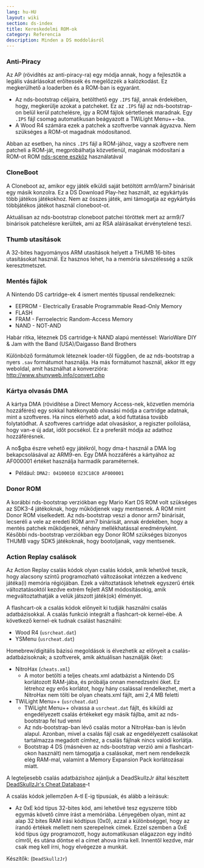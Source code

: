 ```yaml
---
lang: hu-HU
layout: wiki
section: ds-index
title: Kereskedelmi ROM-ok
category: Referencia
description: Minden a DS moddolásról
---
```


### Anti-Piracy

Az AP (rövidítés az anti-piracy-ra) egy módja annak, hogy a fejlesztők a legális vásárlásokat erőltessék és megelőzzék a kalózkodást. Ez megkerülhető a loaderben és a ROM-ban is egyaránt.

- Az nds-bootstrap céljaira, betölthető egy `.IPS` fájl, annak érdekében, hogy, megkerülje azokat a patcheket. Ez az `.IPS` fájl az nds-bootstrap-on belül kerül patchelésre, így a ROM fájlok sértetlenek maradnak. Egy `.IPS` fájl csomag automatikusan beágyazott a TWiLight Menu++-ba.
- A Wood R4 számára ezek a patchek a szoftverbe vannak ágyazva. Nem szükséges a ROM-ot magadnak módosítanod.

Abban az esetben, ha nincs `.IPS` fájl a ROM-jához, vagy a szoftvere nem patcheli a ROM-ját, megpróbálhatja közvetlenül, magának módosítani a ROM-ot ROM [nds-scene eszköz](https://gbatemp.net/download/retrogamefan-nds-rom-tool-v1-0_b1215.35735/) használatával

### CloneBoot

A Cloneboot az, amikor egy játék elküldi saját betöltött arm9/arm7 binárisát egy másik konzolra. Ez a DS Download Play-hez használt, az egykártyás több játékos játékokhoz. Nem az összes játék, ami támogatja az egykártyás többjátékos játékot használ cloneboot-ot.

Aktuálisan az nds-bootstrap cloneboot patchei töröttek mert az arm9/7 binárisok patchelésre kerültek, ami az RSA aláírásaikat érvénytelené teszi.

### Thumb utasítások
A 32-bites hagyományos ARM utasítások helyett a THUMB 16-bites utasításokat használ. Ez hasznos lehet, ha a memória sávszélesség a szűk keresztmetszet.

### Mentés fájlok
A Nintendo DS cartridge-ek 4 ismert mentés típussal rendelkeznek:

- EEPROM - Electrically Erasable Programmable Read-Only Memory
- FLASH
- FRAM - Ferroelectric Random-Access Memory
- NAND - NOT-AND

Habár ritka, léteznek DS cartridge-k NAND alapú mentéssel: WarioWare DIY & Jam with the Band (USA)/Daigasso Band Brothers

Különböző formátumok léteznek loader-től függően, de az nds-bootstrap a nyers `.sav` formátumot használja. Ha más formátumot használ, akkor itt egy weboldal, amit használhat a konverzióra: http://www.shunyweb.info/convert.php

### Kártya olvasás DMA
A kártya DMA (rövidítése a Direct Memory Access-nek, közvetlen memória hozzáférés) egy sokkal hatékonyabb olvasási módja a cartridge adatnak, mint a szoftveres. Ha nincs elérhető adat, a kód futtatása tovább folytatódhat. A szoftveres cartridge adat olvasáskor, a regiszter pollolása, hogy van-e új adat, időt pocsékol. Ez a preferált módja az adathoz hozzáférésnek.

A no$gba észre vehető egy játékról, hogy dma-t használ a DMA log bekapcsolásával az ARM9-en. Egy DMA hozzáférés a kártyához az AF000001 értéket használja harmadik paraméternek.
- Például: `DMA2: 04100010 023C18C0 AF000001`

### Donor ROM

A korábbi nds-bootstrap verziókban egy Mario Kart DS ROM volt szükséges az SDK3-4 játékoknak, hogy működjenek vagy mentsenek. A ROM mint Donor ROM viselkedett. Az nds-bootstrap veszi a donor arm7 binárisát, lecseréli a vele az eredeti ROM arm7 binárisát, annak érdekében, hogy a mentés patchek működjenek, néhány mellékhatással eredményként. Későbbi nds-bootstrap verziókban egy Donor ROM szükséges bizonyos THUMB vagy SDK5 játékoknak, hogy bootoljanak, vagy mentsenek.

### Action Replay csalások

Az Action Replay csalás kódok olyan csalás kódok, amik lehetővé teszik, hogy alacsony színtű programozható változásokat intézzen a kedvenc játéka(i) memória régiójában. Ezek a változtatások lehetnek egyszerű érték változtatásoktól kezdve extrém fejlett ASM módosításokig, amik megváltoztathatják a velük játszott játék(ok) élményét.

A flashcart-ok a csalás kódok előnyeit ki tudják használni csalás adatbázisokkal. A csalás funkció integrált a flashcart-ok kernel-ébe. A következő kernel-ek tudnak csalást használni:
- Wood R4 (`usrcheat.dat`)
- YSMenu (`usrcheat.dat`)

Homebrew/digitális bázisú megoldások is élvezhetik az előnyeit a csalás-adatbázisoknak; a szoftverek, amik aktuálisan használják őket:
- NitroHax (`cheats.xml`)
  - A motor betölti a teljes cheats.xml adatbázist a Nintendo DS korlátozott RAM-jába, és próbálja onnan menedzselni őket. Ez létrehoz egy erős korlátot, hogy hány csalással rendelkezhet, mert a NitroHax nem tölti be olyan cheats.xml fájlt, ami 2,4 MB feletti
- TWiLight Menu++ (`usrcheat.dat`)
  - TWiLight Menu++ olvassa a `usrcheat.dat` fájlt, és kiküldi az engedélyezett csalás értékeket egy másik fájlba, amit az nds-bootstrap fel tud venni
  - Az nds-bootstrap-ban lévő csalás motor a NitroHax-ban is lévőn alapul. Azonban, mivel a csalás fájl csak az engedélyezett csalásokat tartalmazza megadott címhez, a csalás fájlnak nincs valódi korlátja.
  - Bootstrap 4 DS (másnéven az nds-bootstrap verzió ami a flashcart-okon használt) nem támogatja a csalásokat, mert nem rendelkezik elég RAM-mal, valamint a Memory Expansion Pack korlátozásai miatt.

A legteljesebb csalás adatbázishoz ajánljuk a DeadSkullzJr által készített [DeadSkullzJr's Cheat Database](https://gbatemp.net/threads/deadskullzjrs-nds-cheat-databases.488711/page-38#post-9090779)-t

A csalás kódok jellemzően A-tl E-ig típusúak, és alább a leírásuk:

- Az 0xE kód típus 32-bites kód, ami lehetővé tesz egyszerre több egymás követő címre írást a memóriába. Lényegében olyan, mint az alap 32 bites RAM írási kódtípus (0x0), azzal a különbséggel, hogy az írandó értékek mellett nem szerepelnek címek. Ezzel szemben a 0xE kód típus úgy programozott, hogy automatikusan elágazzon egy indító címről, és utána döntse el a címet ahova írnia kell. Innentől kezdve, már csak meg kell írni, hogy elvégezze a munkát.

Készítők: (`DeadSkullzJr`)
